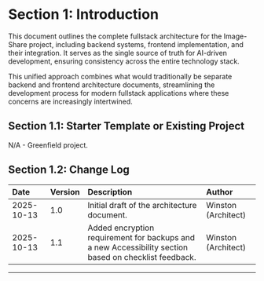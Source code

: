 # Section 1: Introduction

This document outlines the complete fullstack architecture for the Image-Share project, including backend systems, frontend implementation, and their integration. It serves as the single source of truth for AI-driven development, ensuring consistency across the entire technology stack.

This unified approach combines what would traditionally be separate backend and frontend architecture documents, streamlining the development process for modern fullstack applications where these concerns are increasingly intertwined.

## Section 1.1: Starter Template or Existing Project
N/A - Greenfield project.

## Section 1.2: Change Log
| Date | Version | Description | Author |
| :--- | :--- | :--- | :--- |
| 2025-10-13 | 1.0 | Initial draft of the architecture document. | Winston (Architect) |
| 2025-10-13 | 1.1 | Added encryption requirement for backups and a new Accessibility section based on checklist feedback. | Winston (Architect) |

---